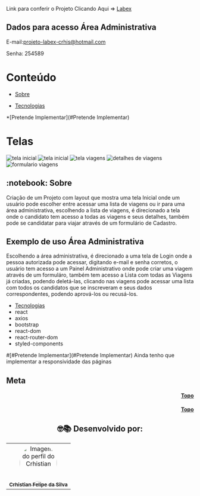 
Link para conferir o Projeto Clicando Aqui => <a href="https://abundant-middle.surge.sh">Labex</a>

## Dados para acesso Área Administrativa
E-mail:projeto-labex-crhis@hotmail.com

Senha: 254589

<h1 id="topo">Conteúdo</h1>

   * [Sobre](#sobre)
      
   * [Tecnologias](#tecnologias)
   
   *[Pretende Implementar](#Pretende Implementar)


# Telas
  ![tela inicial](https://user-images.githubusercontent.com/89948060/169596302-ec3520c9-6ac0-4755-b850-39b6ec6003ec.png)
  ![tela inicial](https://user-images.githubusercontent.com/89948060/169596331-da2e1a45-4aac-457d-9541-3de394db27f4.png)
  ![tela viagens](https://user-images.githubusercontent.com/89948060/169596314-777159b0-575c-456e-a96e-3d59bf67c816.jpg)
  ![detalhes de viagens](https://user-images.githubusercontent.com/89948060/169596386-c2a35af0-4452-4ca4-acbc-237ba693c72e.png)
  ![formulario viagens](https://user-images.githubusercontent.com/89948060/169596393-980aee61-b0b6-4ee4-88ae-73b97e3c4cd0.png)


  <h2 id="sobre">:notebook: Sobre </h2> 

Criação de um Projeto com layout que mostra uma tela Inicial onde um usuário pode escolher entre acessar uma lista de viagens  ou ir para uma área administrativa, escolhendo a lista de viagens, é direcionado a tela onde o candidato tem acesso a todas as viagens e seus detalhes, também pode se candidatar para viajar através de um formulário de Cadastro.

## Exemplo de uso Área Administrativa

Escolhendo a área administrativa, é direcionado a uma tela de Login onde a pessoa autorizada pode acessar, digitando e-mail e senha corretos, o usuário tem acesso a um Painel Administrativo onde pode criar uma viagem através de um formuláro, também tem acesso a Lista com todas as Viagens já criadas, podendo deletá-las, clicando nas viagens pode acessar uma lista com todos os candidatos que se inscreveram e seus dados correspondentes, podendo aprová-los ou recusá-los.

 * [Tecnologias](#tecnologias)
 * react
 * axios
 * bootstrap 
 * react-dom
 * react-router-dom
 * styled-components

#[#Pretende Implementar](#Pretende Implementar)
 Ainda tenho que implementar a responsividade das páginas

## Meta


<h4 align="right"><a href="#topo">Topo</a></h4>

<h4 align="right"><a href="#topo">Topo</a></h4>

<h2 align="center">
🤓📚
Desenvolvido por: 
</h2>
<table align="center">
  <tr>
      <td align="center"><a href="https://github.com/crhisfoz">
        <img src="https://avatars.githubusercontent.com/u/89948060?v=4" style="border-radius: 50%" width="100px" alt="Imagem do perfil do Crhistian"/>
      <br />
        <sub><b>Crhistian Felipe da Silva</b></sub>
      <br />
      </td>    
</table>
